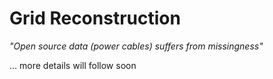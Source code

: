 # Grid Reconstruction

*"Open source data (power cables) suffers from missingness"*

... more details will follow soon 